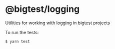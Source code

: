 # @bigtest/logging

Utilities for working with logging in bigtest projects

To run the tests:

``` sh
$ yarn test
```
